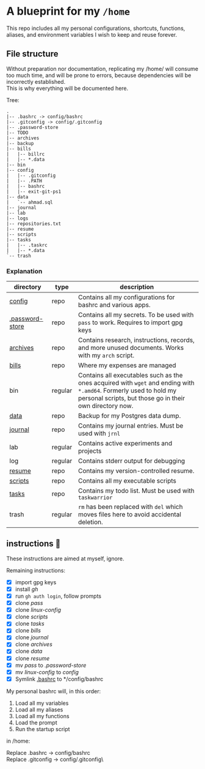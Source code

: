 # A blueprint for my ```/home```

This repo includes all my personal configurations, shortcuts, functions, aliases, and environment variables I wish to keep and reuse forever.

## File structure

Without preparation nor documentation, replicating my /home/ will consume too much time, and will be prone to errors, because dependencies will be incorrectly established.\
This is why everything will be documented here.


Tree:
```
.
|-- .bashrc -> config/bashrc
|-- .gitconfig -> config/.gitconfig
|-- .password-store
|-- TODO
|-- archives
|-- backup
|-- bills
|   |-- billrc
|   |-- *.data
|-- bin
|-- config
|   |-- .gitconfig
|   |-- .PATH
|   |-- bashrc
|   |-- exit-git-ps1
|-- data
|   `-- ahmad.sql
|-- journal
|-- lab
|-- logs
|-- repositories.txt
|-- resume
|-- scripts
|-- tasks
|   |-- .taskrc
|   |-- *.data
`-- trash
```

### Explanation

|directory|type|description
|-|-|-|
|[config](https://github.com/bytesmith-ahmad/linux-config)|repo|Contains all my configurations for bashrc and various apps.
|[.password-store](https://github.com/bytesmith-ahmad/pass)|repo|Contains all my secrets. To be used with ```pass``` to work. Requires to import gpg keys|
|[archives](https://github.com/bytesmith-ahmad/archives)|repo|Contains research, instructions, records, and more unused documents. Works with my ```arch``` script.|
|[bills](https://github.com/bytesmith-ahmad/bills)|repo|Where my expenses are managed|
|bin|regular|Contains all executables such as the ones acquired with ```wget``` and ending with ```*.amd64```. Formerly used to hold my personal scripts, but those go in their own directory now.|
|[data](https://github.com/bytesmith-ahmad/data)|repo|Backup for my Postgres data dump.
|[journal](https://github.com/bytesmith-ahmad/journal)|repo|Contains my journal entries. Must be used with ```jrnl```
|lab|regular|Contains active experiments and projects
|log|regular|Contains stderr output for debugging
|[resume](https://github.com/bytesmith-ahmad/resume)|repo|Contains my version-controlled resume.
|[scripts](https://github.com/bytesmith-ahmad/scripts)|repo|Contains all my executable scripts
|[tasks](https://github.com/bytesmith-ahmad/tasks)|repo|Contains my todo list. Must be used with ```taskwarrior```
|trash|regular|```rm``` has been replaced with ```del``` which moves files here to avoid accidental deletion.

## instructions 📜

These instructions are aimed at myself, ignore.

Remaining instructions:
- [x] import gpg keys
- [x] install *gh*
- [x] run ```gh auth login```, follow prompts
- [x] clone *pass*
- [x] clone *linux-config*
- [x] clone *scripts*
- [x] clone *tasks*
- [x] clone *bills*
- [x] clone *journal*
- [x] clone *archives*
- [x] clone *data*
- [x] clone *resume*
- [x] mv *pass* to *.password-store*
- [x] mv *linux-config* to *config* 
- [x] Symlink <u>.bashrc</u> to */config/bashrc

My personal bashrc will, in this order:

1. Load all my variables
2. Load all my aliases
3. Load all my functions
4. Load the prompt
5. Run the startup script

in /home:

Replace .bashrc -> config/bashrc\
Replace .gitconfig -> config/.gitconfig\
